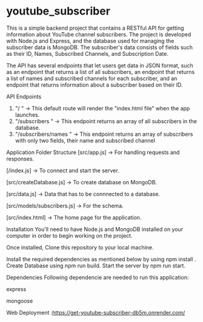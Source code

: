 # youtube_subscriber
This is a simple backend project that contains a RESTful API for getting information about YouTube channel subscribers. The project is developed with Node.js and Express, and the database used for managing the subscriber data is MongoDB. The subscriber's data consists of fields such as their ID, Names, Subscribed Channels, and Subscription Date.

The API has several endpoints that let users get data in JSON format, such as an endpoint that returns a list of all subscribers, an endpoint that returns a list of names and subscribed channels for each subscriber, and an endpoint that returns information about a subscriber based on their ID.

API Endpoints
1. "/ " -> This default route will render the "index.html file" when the app launches.
2. "/subscribers " -> This endpoint returns an array of all subscribers in the database.
3. "/subscribers/names " -> This endpoint returns an array of subscribers with only two fields, their name and subscribed channel

 
 
 Application Folder Structure
[src/app.js] -> For handling requests and responses.

[/index.js] -> To connect and start the server.

[src/createDatabase.js] -> To create database on MongoDB.

[src/data.js] -> Data that has to be connnected to a database.

[src/models/subscribers.js] -> For the schema.

[src/index.html] -> The home page for the application.



Installation
You'll need to have Node.js and MongoDB installed on your computer in order to begin working on the project.

Once installed, Clone this repository to your local machine.

Install the required dependencies as mentioned below by using npm install .
Create Database using npm run build.
Start the server by npm run start.

Dependencies
Following dependencie are needed to run this application:

express

mongoose


Web Deployment :https://get-youtube-subscriber-db5m.onrender.com/

